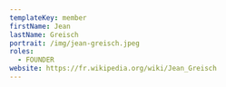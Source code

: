 ```yaml
---
templateKey: member
firstName: Jean
lastName: Greisch
portrait: /img/jean-greisch.jpeg
roles:
  - FOUNDER
website: https://fr.wikipedia.org/wiki/Jean_Greisch
---
```


